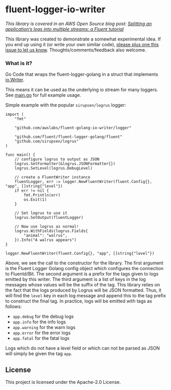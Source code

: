 # fluent-logger-io-writer

*This library is covered in an AWS Open Source blog post: [Splitting an application’s logs into multiple streams: a Fluent tutorial](https://aws.amazon.com/blogs/opensource/splitting-application-logs-multiple-streams-fluent/)*

This library was created to demonstrate a somewhat experimental idea. If you end up using it (or write your own similar code), [please plus one this issue to let us know](https://github.com/awslabs/fluent-golang-io-writer/issues/1). Thoughts/comments/feedback also welcome.

### What is it?

Go Code that wraps the fluent-logger-golang in a struct that implements [io.Writer](https://golang.org/pkg/io/).

This means it can be used as the underlying io stream for many loggers. See [main.go](main.go) for full example usage.

Simple example with the popular `sirupsen/logrus` logger:

```
import (
	"fmt"

	"github.com/awslabs/fluent-golang-io-writer/logger"

	"github.com/fluent/fluent-logger-golang/fluent"
	"github.com/sirupsen/logrus"
)

func main() {
	// configure logrus to output as JSON
	logrus.SetFormatter(&logrus.JSONFormatter{})
	logrus.SetLevel(logrus.DebugLevel)

	// create a FluentWriter instance
	fluentLogger, err := logger.NewFluentWriter(fluent.Config{}, "app", []string{"level"})
	if err != nil {
		fmt.Println(err)
		os.Exit(1)
	}

	// Set logrus to use it
	logrus.SetOutput(fluentLogger)

	// Now use logrus as normal!
	logrus.WithFields(logrus.Fields{
		"animal": "walrus",
	}).Info("A walrus appears")
}
```

```
logger.NewFluentWriter(fluent.Config{}, "app", []string{"level"})
```

Above, we see the call to the constructor for the library. The first argument is the Fluent Logger Golang config object which configures the connection to Fluentd/Bit. The second argument is a prefix for the tags given to logs emitted by this writer. The third argument is a list of keys in the log messages whose values will be the suffix of the tag. This library relies on the fact that the logs produced by Logrus will be JSON formatted. Thus, it will find the `level` key in each log message and append this to the tag prefix to construct the final tag. In practice, logs will be emitted with tags as follows:

- `app.debug` for the debug logs
- `app.info` for the info logs
- `app.warning` for the warn logs
- `app.error` for the error logs
- `app.fatal` for the fatal logs

Logs which do not have a level field or which can not be parsed as JSON will simply be given the tag `app`.

## License

This project is licensed under the Apache-2.0 License.

